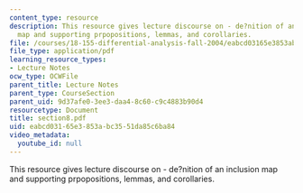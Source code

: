 ```yaml
---
content_type: resource
description: This resource gives lecture discourse on - de?nition of an inclusion
  map and supporting prpopositions, lemmas, and corollaries.
file: /courses/18-155-differential-analysis-fall-2004/eabcd03165e3853abc3551da85c6ba84_section8.pdf
file_type: application/pdf
learning_resource_types:
- Lecture Notes
ocw_type: OCWFile
parent_title: Lecture Notes
parent_type: CourseSection
parent_uid: 9d37afe0-3ee3-daa4-8c60-c9c4883b90d4
resourcetype: Document
title: section8.pdf
uid: eabcd031-65e3-853a-bc35-51da85c6ba84
video_metadata:
  youtube_id: null
---
```

This resource gives lecture discourse on - de?nition of an inclusion map and supporting prpopositions, lemmas, and corollaries.